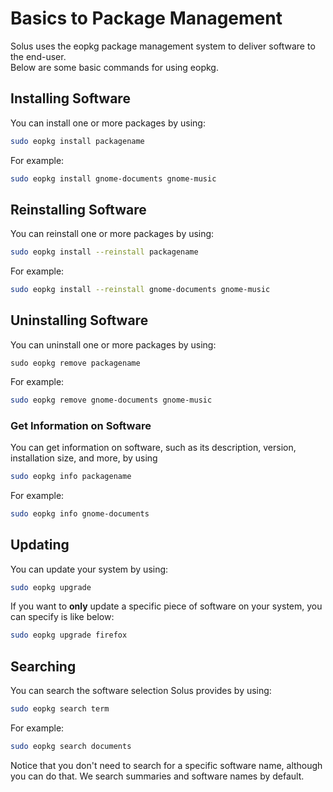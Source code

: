# Basics to Package Management

Solus uses the eopkg package management system to deliver software to the end-user.  
Below are some basic commands for using eopkg.

## Installing Software

You can install one or more packages by using:

``` bash
sudo eopkg install packagename
```

For example:

``` bash
sudo eopkg install gnome-documents gnome-music
```

## Reinstalling Software

You can reinstall one or more packages by using:

``` bash
sudo eopkg install --reinstall packagename
```

For example:

``` bash
sudo eopkg install --reinstall gnome-documents gnome-music
```

## Uninstalling Software

You can uninstall one or more packages by using:

```
sudo eopkg remove packagename
```

For example:

``` bash
sudo eopkg remove gnome-documents gnome-music
```

### Get Information on Software

You can get information on software, such as its description, version, installation size, and more, by using

``` bash
sudo eopkg info packagename
```

For example:

``` bash
sudo eopkg info gnome-documents
```

## Updating

You can update your system by using:

``` bash
sudo eopkg upgrade
```

If you want to **only** update a specific piece of software on your system, you can specify is like below:

``` bash
sudo eopkg upgrade firefox
```

## Searching

You can search the software selection Solus provides by using:

``` bash
sudo eopkg search term
```

For example:

``` bash
sudo eopkg search documents
```

Notice that you don't need to search for a specific software name, although you can do that. We search summaries and software names by default.